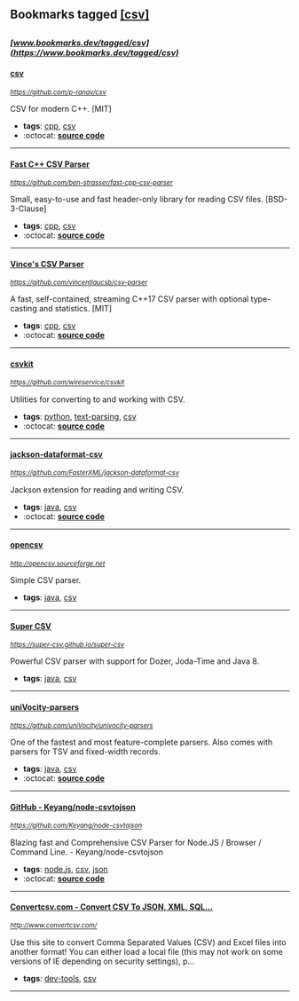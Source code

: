 ## Bookmarks tagged [[csv]](https://www.bookmarks.dev/search?q=[csv])

_<sup><sup>[www.bookmarks.dev/tagged/csv](https://www.bookmarks.dev/tagged/csv)</sup></sup>_
---
#### [csv](https://github.com/p-ranav/csv)
_<sup>https://github.com/p-ranav/csv</sup>_

CSV for modern C++. [MIT]
* **tags**: [cpp](../tagged/cpp.md), [csv](../tagged/csv.md)
* :octocat: **[source code](https://github.com/p-ranav/csv)**
---
#### [Fast C++ CSV Parser](https://github.com/ben-strasser/fast-cpp-csv-parser)
_<sup>https://github.com/ben-strasser/fast-cpp-csv-parser</sup>_

Small, easy-to-use and fast header-only library for reading CSV files. [BSD-3-Clause]
* **tags**: [cpp](../tagged/cpp.md), [csv](../tagged/csv.md)
* :octocat: **[source code](https://github.com/ben-strasser/fast-cpp-csv-parser)**
---
#### [Vince's CSV Parser](https://github.com/vincentlaucsb/csv-parser)
_<sup>https://github.com/vincentlaucsb/csv-parser</sup>_

A fast, self-contained, streaming C++17 CSV parser with optional type-casting and statistics. [MIT]
* **tags**: [cpp](../tagged/cpp.md), [csv](../tagged/csv.md)
* :octocat: **[source code](https://github.com/vincentlaucsb/csv-parser)**
---
#### [csvkit](https://github.com/wireservice/csvkit)
_<sup>https://github.com/wireservice/csvkit</sup>_

Utilities for converting to and working with CSV.
* **tags**: [python](../tagged/python.md), [text-parsing](../tagged/text-parsing.md), [csv](../tagged/csv.md)
* :octocat: **[source code](https://github.com/wireservice/csvkit)**
---
#### [jackson-dataformat-csv](https://github.com/FasterXML/jackson-dataformat-csv)
_<sup>https://github.com/FasterXML/jackson-dataformat-csv</sup>_

Jackson extension for reading and writing CSV.
* **tags**: [java](../tagged/java.md), [csv](../tagged/csv.md)
* :octocat: **[source code](https://github.com/FasterXML/jackson-dataformat-csv)**
---
#### [opencsv](http://opencsv.sourceforge.net)
_<sup>http://opencsv.sourceforge.net</sup>_

Simple CSV parser.
* **tags**: [java](../tagged/java.md), [csv](../tagged/csv.md)
---
#### [Super CSV](https://super-csv.github.io/super-csv)
_<sup>https://super-csv.github.io/super-csv</sup>_

Powerful CSV parser with support for Dozer, Joda-Time and Java 8.
* **tags**: [java](../tagged/java.md), [csv](../tagged/csv.md)
---
#### [uniVocity-parsers](https://github.com/uniVocity/univocity-parsers)
_<sup>https://github.com/uniVocity/univocity-parsers</sup>_

One of the fastest and most feature-complete parsers. Also comes with parsers for TSV and fixed-width records.
* **tags**: [java](../tagged/java.md), [csv](../tagged/csv.md)
* :octocat: **[source code](https://github.com/uniVocity/univocity-parsers)**
---
#### [GitHub - Keyang/node-csvtojson](https://github.com/Keyang/node-csvtojson)
_<sup>https://github.com/Keyang/node-csvtojson</sup>_

Blazing fast and Comprehensive CSV Parser for Node.JS / Browser / Command Line.  - Keyang/node-csvtojson
* **tags**: [node.js](../tagged/node.js.md), [csv](../tagged/csv.md), [json](../tagged/json.md)
* :octocat: **[source code](https://github.com/Keyang/node-csvtojson)**
---
#### [Convertcsv.com - Convert CSV To JSON, XML, SQL...](http://www.convertcsv.com/)
_<sup>http://www.convertcsv.com/</sup>_

Use this site to convert Comma Separated Values (CSV) and Excel files into another format! You can either load a local file (this may not work on some versions of IE depending on security settings), p...
* **tags**: [dev-tools](../tagged/dev-tools.md), [csv](../tagged/csv.md)
---
